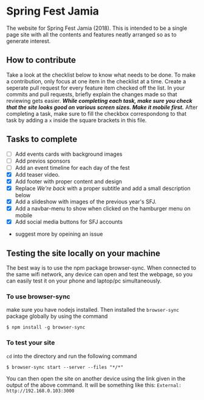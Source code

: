 # Spring Fest Jamia
The website for Spring Fest Jamia (2018). This is intended to be a single page site
with all the contents and features neatly arranged so as to generate interest.

## How to contribute
Take a look at the checklist below to know what needs to be done. To make a contribution,
only focus at one item in the checklist at a time. Create a seperate pull request for every
feature item checked off the list. In your commits and pull requests, briefly explain the changes
made so that reviewing gets easier. __*While completing each task, make sure you check that the site
looks good on various screen sizes. Make it mobile first.*__ After completing a task, make sure to fill
the checkbox correspondong to that task by adding a `x` inside the square brackets in this file.

## Tasks to complete
- [ ] Add events cards with background images
- [ ] Add previos sponsors
- [ ] Add an event timeline for each day of the fest
- [x] Add teaser video.
- [x] Add footer with proper content and design
- [x] Replace *We're back* with a proper subtitle and add a small description below
- [x] Add a slideshow with images of the previous year's SFJ.
- [x] Add a navbar-menu to show when clicked on the hamburger menu on mobile
- [x] Add social media buttons for SFJ accounts
- suggest more by opeining an issue

## Testing the site locally on your machine
The best way is to use the npm package browser-sync. When connected to the same wifi network,
any device can open and test the webpage, so you can easily test it on your phone and laptop/pc
simultaneously.
### To use browser-sync
make sure you have nodejs installed. Then installed the `browser-sync` package globally by using
the command
```
$ npm install -g browser-sync
```

### To test your site
`cd` into the directory and run the following command
```
$ browser-sync start --server --files "*/*"
```
You can then open the site on another device using the link given in the output of the above command.
It will be something like this: `External: http://192.168.0.103:3000`
